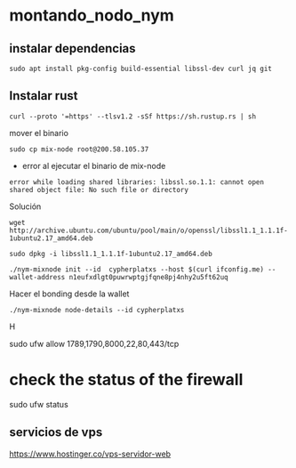 # montando_nodo_nym


## instalar dependencias 


~~~
sudo apt install pkg-config build-essential libssl-dev curl jq git
~~~

## Instalar rust 

~~~
curl --proto '=https' --tlsv1.2 -sSf https://sh.rustup.rs | sh
~~~

mover el binario 

~~~
sudo cp mix-node root@200.58.105.37
~~~


*  error al ejecutar el binario de mix-node

~~~
error while loading shared libraries: libssl.so.1.1: cannot open shared object file: No such file or directory
~~~


Solución 

~~~
wget http://archive.ubuntu.com/ubuntu/pool/main/o/openssl/libssl1.1_1.1.1f-1ubuntu2.17_amd64.deb

sudo dpkg -i libssl1.1_1.1.1f-1ubuntu2.17_amd64.deb
~~~


~~~
./nym-mixnode init --id  cypherplatxs --host $(curl ifconfig.me) --wallet-address n1eufxdlgt0puwrwptgjfqne8pj4nhy2u5ft62uq
~~~


Hacer el bonding desde la wallet 


~~~
./nym-mixnode node-details --id cypherplatxs
~~~

H

sudo ufw allow 1789,1790,8000,22,80,443/tcp
# check the status of the firewall
sudo ufw status





## servicios de vps

https://www.hostinger.co/vps-servidor-web

